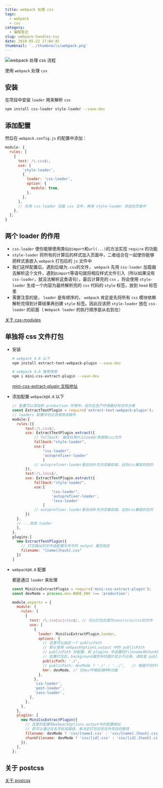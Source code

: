 ```yaml
---
title: webpack 处理 css
tags:
  - webpack
  - css
category:
  - 编程笔记
slug: webpack-handles-css
date: 2018-05-22 17:04:45
thumbnail: '../thumbnails/webpack.png'
---
```


![webpack 处理 css 流程](https://cdn.clearlywind.com/blog-images/images/webpack-handle-css.png)

使用 `webpack` 处理 `css`

## 安装

在项目中安装 `loader` 用来解析 `css`

```bash
npm install css-loader style-loader --save-dev
```

## 添加配置

然后在 `webpack.config.js` 的配置中添加：

```js
module: {
  rules: [
    {
      test: /\.css$/,
      use: [
        'style-loader',
        {
          loader: 'css-loader',
          option: {
            module: true,
          },
        },
      ],
      // 先用 css-loader 加载 css 文件，再用 style-loader 添加在页面中
    },
  ];
}
```

## 两个 loader 的作用

- `css-loader` 使你能够使用类似`@import`和`url(...)`的方法实现 `require` 的功能
- `style-loader` 将所有的计算后的样式加入页面中，二者组合在一起使你能够把样式表嵌入 `webpack` 打包后的 `js` 文件中
- 我们这样配置后，遇到后缀为`.css`的文件， `webpack` 先用 `css-loader` 加载器去解析这个文件，遇到`@import`等语句就将相应样式文件引入（所以如果没有`css-loader`，就没法解析这类语句），最后计算完的 `css` ，将会使用 `style-loader` 生成一个内容为最终解析完的 `css` 代码的 `style` 标签，放到 `head` 标签里
- 需要注意的是， `loader` 是有顺序的， `webpack` 肯定是先将所有 `css` 模块依赖解析完得到计算结果再创建 `style` 标签。因此应该把 `style-loader` 放在 `css-loader` 的前面（ `Webpack loader` 的执行顺序是从右到左）

[关于 css-modules](/blog/about-css-modules)

## 单独将 css 文件打包

- 安装

  ```bash
  # webpack 4.0 以下
  npm install extract-text-webpack-plugin --save-dev

  # webpack 4.0 推荐使用
  npm i mini-css-extract-plugin --save-dev
  ```

  [mini-css-extract-plugin 文档地址](https://webpack.js.org/plugins/mini-css-extract-plugin/)

- 添加配置 `webpack@4.0` 以下

  ```js
  // 配置可以添加到 production 环境中，因为在生产环境最好将文件分离
  const ExtractTextPlugin = require('extract-text-webpack-plugin');
  // loaders 配置中也应该使用该插件
  module:{
    rules:[{
        test:/\.css$/,
        use: ExtractTextPlugin.extract({
            // fallback: 编译后用什么loader来提取css文件
            fallback:"style-loader",
            use:[
                "css-loader",
                'autoprefixer-loader'
                ]
            // autoprefixer-loader是自动补充浏览器前缀，达到css兼容的目的
        }),
        test:/\.less$/,
        use: ExtractTextPlugin.extract({
            fallback:"style-loader",
            use:[
                    "css-loader",
                    'autoprefixer-loader',
                    'less-loader'
                ]
            // autoprefixer-loader是自动补充浏览器前缀，达到css兼容的目的
        })
    },
    // ...其他 loader
    ],
  },
  plugins:[
    new ExtractTextPlugin({
      // 打包输出的文件由配置文件中的 output 属性指定
      filename: "[name][hash].css"
    })
  ]
  ```

- `webpack@4.0` 配置

  都是通过 `loader` 来处理

  ```js
  const MiniCssExtractPlugin = require('mini-css-extract-plugin');
  const devMode = process.env.NODE_ENV !== 'production';

  module.exports = {
    module: {
      rules: [
        {
          test: /\.(sa|sc|c)ss$/, // 可以打包后缀为sass/scss/css的文件
          use: [
            {
              loader: MiniCssExtractPlugin.loader,
              options: {
                // 这里可以指定一个 publicPath
                // 默认使用 webpackOptions.output 中的 publicPath
                // publicPath 的配置，和 plugins 中设置的filename和chunkFilename的名字有关
                // 如果打包后，background属性中的图片显示不出来，请检查 publicPath 的配置是否有误
                publicPath: './',
                // publicPath: devMode ? './' : '../',   // 根据不同环境指定不同的publicPath
                hmr: devMode, // 仅dev环境启用HMR功能
              },
            },
            'css-loader',
            'post-loader',
            'sass-loader',
          ],
        },
      ],
    },
    plugins: [
      new MiniCssExtractPlugin({
        // 这里的配置和webpackOptions.output中的配置相似
        // 即可以通过在名字前加路径，来决定打包后的文件存在的路径
        filename: devMode ? 'css/[name].css' : 'css/[name].[hash].css',
        chunkFilename: devMode ? 'css/[id].css' : 'css/[id].[hash].css',
      }),
    ],
  };
  ```

## 关于 postcss

[关于 postcss](/blog/what-is-postcss)

